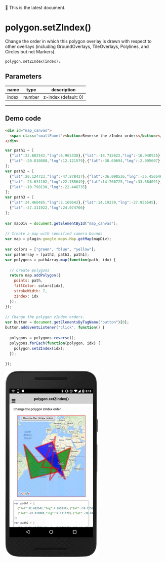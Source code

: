 :green_heart: This is the latest document.

# polygon.setZIndex()

Change the order in which this polygon overlay is drawn with respect to other overlays (including GroundOverlays, TileOverlays, Polylines, and Circles but not Markers).

```
polygon.setZIndex(index);
```

## Parameters

name           | type          | description
---------------|---------------|---------------------------------------
index          | number        | z-index (default: 0)
-----------------------------------------------------------------------

## Demo code

```html
<div id="map_canvas">
  <span class="smallPanel"><button>Reverse the zIndex orders</button></span>
</div>
```

```js
var path1 = [
  {"lat":32.682542,"lng":6.965338},{"lat":-18.715622,"lng":-16.940925},
  {"lat":-20.810888,"lng":12.121579},{"lat":-38.69694,"lng":-2.995607}
];
var path2 = [
  {"lat":20.124723,"lng":-47.878427},{"lat":-36.090536,"lng":-35.456546},
  {"lat":-23.631102,"lng":22.785649},{"lat":14.760725,"lng":33.684091},
  {"lat":-10.790138,"lng":-22.448735}
];
var path3 = [
  {"lat":24.460485,"lng":2.160642},{"lat":14.19339,"lng":-27.956545},
  {"lat":-37.311922,"lng":24.074706}
];

var mapDiv = document.getElementById("map_canvas");

// Create a map with specified camera bounds
var map = plugin.google.maps.Map.getMap(mapDiv);

var colors = ["green", "blue", "yellow"];
var pathArray = [path2, path3, path1];
var polygons = pathArray.map(function(path, idx) {

  // Create polygons
  return map.addPolygon({
    points: path,
    fillColor: colors[idx],
    strokeWidth: 7,
    zIndex: idx
  });
});

// Change the polygon zIndex orders.
var button = document.getElementsByTagName("button")[0];
button.addEventListener("click", function() {

  polygons = polygons.reverse();
  polygons.forEach(function(polygon, idx) {
    polygon.setZIndex(idx);
  });

});

```

![](image.gif)
